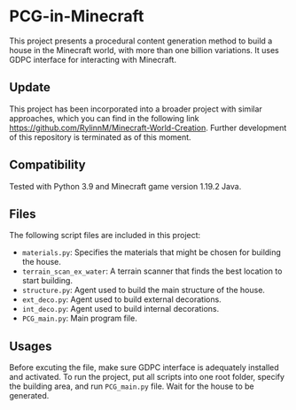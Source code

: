 # PCG-in-Minecraft

This project presents a procedural content generation method to build a house in the Minecraft world, with more than one billion variations. It uses GDPC interface for interacting with Minecraft.

## Update
This project has been incorporated into a broader project with similar approaches, which you can find in the following link https://github.com/RylinnM/Minecraft-World-Creation. Further development of this repository is terminated as of this moment.

## Compatibility

Tested with Python 3.9 and Minecraft game version 1.19.2 Java.

## Files

The following script files are included in this project:

- `materials.py`: Specifies the materials that might be chosen for building the house.
- `terrain_scan_ex_water`: A terrain scanner that finds the best location to start building.
- `structure.py`: Agent used to build the main structure of the house.
- `ext_deco.py`: Agent used to build external decorations.
- `int_deco.py`: Agent used to build internal decorations.
- `PCG_main.py`: Main program file.

## Usages
Before excuting the file, make sure GDPC interface is adequately installed and activated.
To run the project, put all scripts into one root folder, specify the building area, and run `PCG_main.py` file. Wait for the house to be generated.



